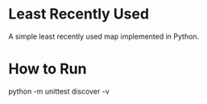 # Least Recently Used
A simple least recently used map implemented in Python.

# How to Run
python -m unittest discover -v
